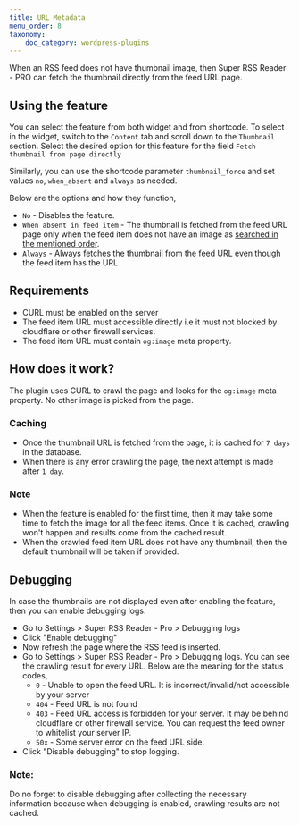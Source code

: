 ```yaml
---
title: URL Metadata
menu_order: 8
taxonomy:
    doc_category: wordpress-plugins
---
```


When an RSS feed does not have thumbnail image, then Super RSS Reader - PRO can fetch the thumbnail directly from the feed URL page.

## Using the feature

You can select the feature from both widget and from shortcode. To select in the widget, switch to the `Content` tab and scroll down to the `Thumbnail` section. Select the desired option for this feature for the field `Fetch thumbnail from page directly`

Similarly, you can use the shortcode parameter `thumbnail_force` and set values `no`, `when_absent` and `always` as needed.

Below are the options and how they function,

- `No` - Disables the feature.
- `When absent in feed item` - The thumbnail is fetched from the feed URL page only when the feed item does not have an image as [searched in the mentioned order](/docs/super-rss-reader/faq/#q-thumbnail-is-not-displayed-or-incorrect-image-is-picked).
- `Always` - Always fetches the thumbnail from the feed URL even though the feed item has the URL

## Requirements

- CURL must be enabled on the server
- The feed item URL must accessible directly i.e it must not blocked by cloudflare or other firewall services.
- The feed item URL must contain `og:image` meta property.

## How does it work?

The plugin uses CURL to crawl the page and looks for the `og:image` meta property. No other image is picked from the page.

### Caching

- Once the thumbnail URL is fetched from the page, it is cached for `7 days` in the database.
- When there is any error crawling the page, the next attempt is made after `1 day`.

### Note

- When the feature is enabled for the first time, then it may take some time to fetch the image for all the feed items. Once it is cached, crawling won't happen and results come from the cached result.
- When the crawled feed item URL does not have any thumbnail, then the default thumbnail will be taken if provided.

## Debugging

In case the thumbnails are not displayed even after enabling the feature, then you can enable debugging logs.

- Go to Settings > Super RSS Reader - Pro > Debugging logs
- Click "Enable debugging"
- Now refresh the page where the RSS feed is inserted.
- Go to Settings > Super RSS Reader - Pro > Debugging logs. You can see the crawling result for every URL. Below are the meaning for the status codes,
    - `0` - Unable to open the feed URL. It is incorrect/invalid/not accessible by your server
    - `404` - Feed URL is not found
    - `403` - Feed URL access is forbidden for your server. It may be behind cloudflare or other firewall service. You can request the feed owner to whitelist your server IP.
    - `50x` - Some server error on the feed URL side.
- Click "Disable debugging" to stop logging.

### Note:

Do no forget to disable debugging after collecting the necessary information because when debugging is enabled, crawling results are not cached.